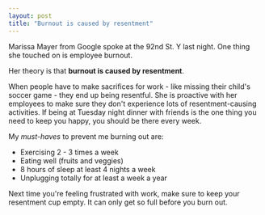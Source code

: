 ```yaml
---
layout: post
title: "Burnout is caused by resentment"
---
```

Marissa Mayer from Google spoke at the 92nd St. Y last night. One thing she touched
on is employee burnout. 

Her theory is that **burnout is caused by resentment**. 

When people have to make sacrifices for work - like missing their
child's soccer game - they end up being resentful. She is proactive with
her employees to make sure they don't experience lots of resentment-causing
activities. If being at Tuesday night dinner with friends is the one thing you
need to keep you happy, you should be there every week.

My _must-haves_ to prevent me burning out are:

* Exercising 2 - 3 times a week
* Eating well (fruits and veggies)
* 8 hours of sleep at least 4 nights a week
* Unplugging totally for at least a week a year

Next time you're feeling frustrated with work, make sure to keep your
resentment cup empty. It can only get so full before you burn out.

